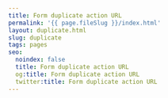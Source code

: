 ```yaml
---
title: Form duplicate action URL
permalink: '{{ page.fileSlug }}/index.html'
layout: duplicate.html
slug: duplicate
tags: pages
seo:
  noindex: false
  title: Form duplicate action URL
  og:title: Form duplicate action URL
  twitter:title: Form duplicate action URL
---
```



